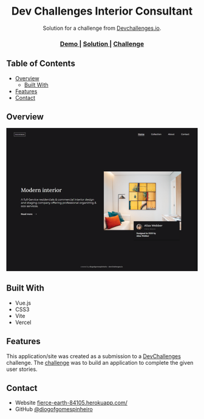 <h1 align="center">Dev Challenges Interior Consultant</h1>

<div align="center">
   Solution for a challenge from  <a href="http://devchallenges.io" target="_blank">Devchallenges.io</a>.
</div>

<div align="center">
  <h3>
    <a href="https://dev-challenges-interior-consultant-nine.vercel.app">
      Demo
    </a>
    <span> | </span>
    <a href="https://github.com/diogofgomespinheiro/dev-challenges-interior-consultant">
      Solution
    </a>
    <span> | </span>
    <a href="https://devchallenges.io/challenges/Jymh2b2FyebRTUljkNcb">
      Challenge
    </a>
  </h3>
</div>

<!-- TABLE OF CONTENTS -->

## Table of Contents

- [Overview](#overview)
  - [Built With](#built-with)
- [Features](#features)
- [Contact](#contact)

<!-- OVERVIEW -->

## Overview

![screenshot](https://raw.githubusercontent.com/diogofgomespinheiro/dev-challenges-interior-consultant/main/demo-screenshot.png)

## Built With

- Vue.js
- CSS3
- Vite
- Vercel

## Features

This application/site was created as a submission to a [DevChallenges](https://devchallenges.io/challenges) challenge. The [challenge](https://devchallenges.io/challenges/Jymh2b2FyebRTUljkNcb) was to build an application to complete the given user stories.

## Contact

- Website [fierce-earth-84105.herokuapp.com/](https://fierce-earth-84105.herokuapp.com)
- GitHub [@diogofgomespinheiro](https://github.com/diogofgomespinheiro)
